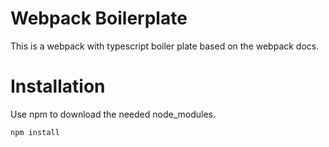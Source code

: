 # Webpack Boilerplate
This is a webpack with typescript boiler plate based on the webpack docs.

# Installation
Use npm to download the needed node_modules.

```bash 
npm install
```